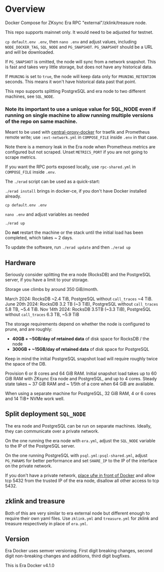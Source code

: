# Overview

Docker Compose for ZKsync Era RPC "external"/zklink/treasure node.

This repo supports mainnet only. It would need to be adjusted for testnet.

`cp default.env .env`, then `nano .env` and adjust values, including `NODE_DOCKER_TAG`, `SQL_NODE` and `PG_SNAPSHOT`. `PG_SNAPSHOT`
should be a URL and will be downloaded.

If `PG_SNAPSHOT` is omitted, the node will sync from a network snapshot. This is fast and takes very little storage,
but does not have any historical data.

If `PRUNING` is set to `true`, the node will keep data only for `PRUNING_RETENTION` seconds. This means it won't
have historical data past that point.

This repo supports splitting PostgreSQL and era node to two different machines, see `SQL_NODE`. 
### Note its important to use a unique value for SQL_NODE even if running on single machine to allow running multiple versions of the repo on same machine.

Meant to be used with [central-proxy-docker](https://github.com/CryptoManufaktur-io/central-proxy-docker) for traefik
and Prometheus remote write; use `:ext-network.yml` in `COMPOSE_FILE` inside `.env` in that case.

Note there is a memory leak in the Era node when Prometheus metrics are configured but not scraped. Unset
`METRICS_PORT` if you are not going to scrape metrics.

If you want the RPC ports exposed locally, use `rpc-shared.yml` in `COMPOSE_FILE` inside `.env`.

The `./erad` script can be used as a quick-start:

`./erad install` brings in docker-ce, if you don't have Docker installed already.

`cp default.env .env`

`nano .env` and adjust variables as needed

`./erad up`

Do **not** restart the machine or the stack until the initial load has been completed, which takes ~ 2 days.

To update the software, run `./erad update` and then `./erad up`

## Hardware

Seriously consider splitting the era node (RocksDB) and the PostgreSQL server, if you have a limit to your
storage.

Storage use climbs by around 350 GiB/month.

March 2024: RocksDB ~2.4 TiB, PostgreSQL without `call_traces` ~4 TiB.  
June 20th 2024: RocksDB 3.2 TB (~3 TiB), PostgreSQL without `call_traces` 5.8 TB, ~5.4 TiB.
Nov 14th 2024: RocksDB 3.5TB (~3.3 TiB), PostgreSQL without `call_traces` 6.3 TB, ~5.9 TiB

The storage requirements depend on whether the node is configured to prune, and are roughly:

- **40GB + ~5GB/day of retained data** of disk space for RocksDB / the node
- **300GB + ~15GB/day of retained data** of disk space for PostgreSQL

Keep in mind the initial PostgreSQL snapshot load will require roughly twice the space of the DB.

Provision 6 or 8 cores and 64 GiB RAM. Initial snapshot load takes up to 60 GiB RAM with ZKsync Era node and
PostgreSQL, and up to 4 cores. Steady state takes ~ 37 GiB RAM and ~ 1/5th of a core when 64 GiB are available.

When using a separate machine for PostgreSQL, 32 GiB RAM, 4 or 6 cores and 14 TiB+ NVMe work well.

## Split deployment `SQL_NODE`

The era node and PostgreSQL can be run on separate machines. Ideally, they can communicate over a private network.

On the one running the era node with `era.yml`, adjust the `SQL_NODE` variable to the IP of the PostgreSQL server.

On the one running PostgreSQL with `psql.yml:psql-shared.yml`, adjust `PG_PARAMS` for better performance and set
`SHARE_IP` to the IP of the interface on the private network.

If you don't have a private network, [place ufw in front of Docker](https://eth-docker.net/Support/Cloud) and allow
tcp 5432 from the trusted IP of the era node, disallow all other access to tcp 5432.

## zklink and treasure
Both of this are very similar to era external node but different enough to require their own yaml files. Use `zklink.yml` and `treasure.yml` for zklink and treasure respectively in place of `era.yml`.

## Version

Era Docker uses semver versioning. First digit breaking changes, second digit non-breaking changes and additions,
third digit bugfixes.

This is Era Docker v4.1.0
